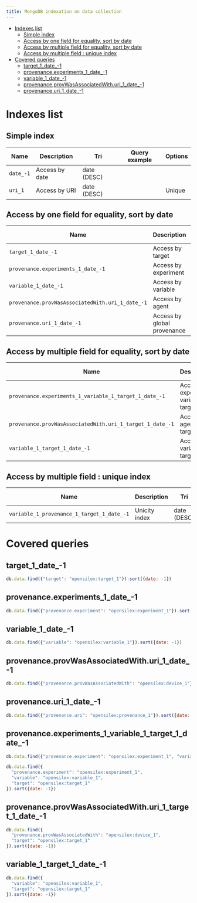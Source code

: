 ```yaml
---
title: MongoDB indexation on data collection
---
```


<!-- TOC -->
* [Indexes list](#indexes-list)
  * [Simple index](#simple-index)
  * [Access by one field for equality, sort by date](#access-by-one-field-for-equality-sort-by-date)
  * [Access by multiple field for equality, sort by date](#access-by-multiple-field-for-equality-sort-by-date)
  * [Access by multiple field : unique index](#access-by-multiple-field--unique-index)
* [Covered queries](#covered-queries)
  * [target_1_date_-1](#target_1_date_-1)
  * [provenance.experiments_1_date_-1](#provenanceexperiments_1_date_-1)
  * [variable_1_date_-1](#variable_1_date_-1)
  * [provenance.provWasAssociatedWith.uri_1_date_-1](#provenanceprovwasassociatedwithuri_1_date_-1)
  * [provenance.uri_1_date_-1](#provenanceuri_1_date_-1)
<!-- TOC -->

# Indexes list

## Simple index

| **Name**  | **Description** | **Tri**     | **Query example** | **Options** |
|-----------|-----------------|-------------|-------------------|-------------|
| `date_-1` | Access by date  | date (DESC) |                   |             |
| `uri_1`   | Access by URI   | date (DESC) |                   | Unique      |

## Access by one field for equality, sort by date

| **Name**                                         | **Description**             | **Sort**    | **Query example** | **Options** |
|--------------------------------------------------|-----------------------------|-------------|-------------------|-------------|
| `target_1_date_-1`                               | Access by target            | date (DESC) |                   |             |
| `provenance.experiments_1_date_-1`               | Access by experiment        | date (DESC) |                   |             |
| `variable_1_date_-1`                             | Access by variable          | date (DESC) |                   |             |
| `provenance.provWasAssociatedWith.uri_1_date_-1` | Access by agent             | date (DESC) |                   |             |
| `provenance.uri_1_date_-1`                       | Access by global provenance | date (DESC) |                   |             |

## Access by multiple field for equality, sort by date

| **Name**                                                  | **Description**                        | **Sort**    | **Query example** | **Options** |
|-----------------------------------------------------------|----------------------------------------|-------------|-------------------|-------------|
| `provenance.experiments_1_variable_1_target_1_date_-1`    | Access by experiment, variable, target | date (DESC) |                   |             |
| `provenance.provWasAssociatedWith.uri_1_target_1_date_-1` | Access by agent, target                | date (DESC) |                   |             |
| `variable_1_target_1_date_-1`                             | Access by variable, target             | date (DESC) |                   |             |

## Access by multiple field : unique index

| **Name**                                   | **Description** | **Tri**     | **Query example** | **Options** |
|--------------------------------------------|-----------------|-------------|-------------------|-------------|
| `variable_1_provenance_1_target_1_date_-1` | Unicity index   | date (DESC) |                   |             |

# Covered queries

## target_1_date_-1

```javascript
db.data.find({"target": "opensilex:target_1"}).sort({date: -1})
```

## provenance.experiments_1_date_-1

```javascript
db.data.find({"provenance.experiment": "opensilex:experiment_1"}).sort({date: -1})
```

## variable_1_date_-1

```javascript
db.data.find({"variable": "opensilex:variable_1"}).sort({date: -1})
```

## provenance.provWasAssociatedWith.uri_1_date_-1

```javascript
db.data.find({"provenance.provWasAssociatedWith": "opensilex:device_1"}).sort({date: -1})
```

## provenance.uri_1_date_-1

```javascript
db.data.find({"provenance.uri": "opensilex:provenance_1"}).sort({date: -1})
```

## provenance.experiments_1_variable_1_target_1_date_-1

```javascript
db.data.find({"provenance.experiment": "opensilex:experiment_1", "variable": "opensilex:variable_1"}).sort({date: -1})

db.data.find({
  "provenance.experiment": "opensilex:experiment_1",
  "variable": "opensilex:variable_1",
  "target": "opensilex:target_1"
}).sort({date: -1})
```

## provenance.provWasAssociatedWith.uri_1_target_1_date_-1

```javascript
db.data.find({
  "provenance.provWasAssociatedWith": "opensilex:device_1",
  "target": "opensilex:target_1"
}).sort({date: -1})
```

## variable_1_target_1_date_-1

```javascript
db.data.find({
  "variable": "opensilex:variable_1",
  "target": "opensilex:target_1"
}).sort({date: -1})
```

